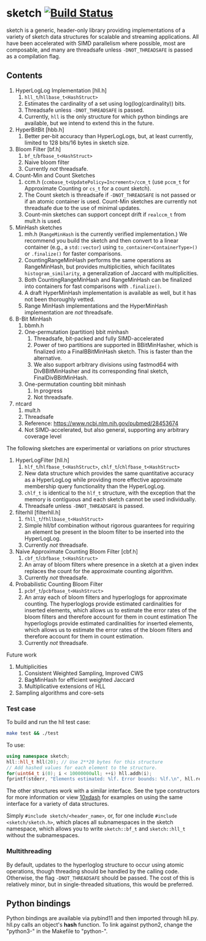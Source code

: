 # sketch [![Build Status](https://travis-ci.com/dnbaker/sketch.svg?branch=master)](https://travis-ci.com/dnbaker/sketch)
sketch is a generic, header-only library providing implementations of a variety of sketch data structures for scalable and streaming applications.
All have been accelerated with SIMD parallelism where possible, most are composable, and many are threadsafe unless `-DNOT_THREADSAFE` is passed as a compilation flag.

## Contents
1. HyperLogLog Implementation [hll.h]
    1. `hll_t`/`hllbase_t<HashStruct>`
    2. Estimates the cardinality of a set using log(log(cardinality)) bits.
    3. Threadsafe unless `-DNOT_THREADSAFE` is passed.
    4. Currently, `hll` is the only structure for which python bindings are available, but we intend to extend this in the future.
2. HyperBitBit [hbb.h]
    1. Better per-bit accuracy than HyperLogLogs, but, at least currently, limited to 128 bits/16 bytes in sketch size.
3. Bloom Filter [bf.h]
    1. `bf_t`/`bfbase_t<HashStruct>`
    2. Naive bloom filter
    3. Currently *not* threadsafe.
4. Count-Min and Count Sketches
    1. ccm.h (`ccmbase_t<UpdatePolicy=Increment>/ccm_t`  (use `pccm_t` for Approximate Counting or `cs_t` for a count sketch).
    2. The Count sketch is threadsafe if `-DNOT_THREADSAFE` is not passed or if an atomic container is used. Count-Min sketches are currently not threadsafe due to the use of minimal updates.
    3. Count-min sketches can support concept drift if `realccm_t` from mult.h is used.
5. MinHash sketches
    1. mh.h (`RangeMinHash` is the currently verified implementation.) We recommend you build the sketch and then convert to a linear container (e.g., a `std::vector`) using `to_container<ContainerType>()` or `.finalize()` for faster comparisons.
    2. CountingRangeMinHash performs the same operations as RangeMinHash, but provides multiplicities, which facilitates `histogram_similarity`, a generalization of Jaccard with multiplicities.
    3. Both CountingRangeMinHash and RangeMinHash can be finalized into containers for fast comparisons with `.finalize()`.
    3. A draft HyperMinHash implementation is available as well, but it has not been thoroughly vetted.
    4. Range MinHash implementations and the HyperMinHash implementation are *not* threadsafe.
6. B-Bit MinHash
    1. bbmh.h
    2. One-permutation (partition) bbit minhash
        1. Threadsafe, bit-packed and fully SIMD-accelerated
        2. Power of two partitions are supported in BBitMinHasher, which is finalized into a FinalBBitMinHash sketch. This is faster than the alternative.
        3. We also support arbitrary divisions using fastmod64 with DivBBitMinHasher and its corresponding final sketch, FinalDivBBitMinHash.
    3. One-permutation counting bbit minhash
        1. In progress
        2. Not threadsafe.
7. ntcard
    1. mult.h
    2. Threadsafe
    3. Reference: https://www.ncbi.nlm.nih.gov/pubmed/28453674
    4. Not SIMD-accelerated, but also general, supporting any arbitrary coverage level

The following sketches are experimental or variations on prior structures
1. HyperLogFilter [hll.h]
    1. `hlf_t`/`hlfbase_t<HashStruct>`, `chlf_t`/`chlfbase_t<HashStruct>`
    2. New data structure which provides the same quantitative accuracy as a HyperLogLog while providing more effective approximate membership query functionality than the HyperLogLog.
    2. `chlf_t` is identical to the `hlf_t` structure, with the exception that the memory is contiguous and each sketch cannot be used individually.
    3. Threadsafe unless `-DNOT_THREADSAFE` is passed.
2. filterhll [filterhll.h]
    1. `fhll_t`/`fhllbase_t<HashStruct>`
    2. Simple hll/bf combination without rigorous guarantees for requiring an element be present in the bloom filter to be inserted into the HyperLogLog.
    3. Currently *not* threadsafe.
3. Naive Approximate Counting Bloom Filter [cbf.h]
    1. `cbf_t`/`cbfbase_t<HashStruct>`
    2. An array of bloom filters where presence in a sketch at a given index replaces the count for the approximate counting algorithm.
    3. Currently *not* threadsafe.
7. Probabilistic Counting Bloom Filter
    1. `pcbf_t`/`pcbfbase_t<HashStruct>`
    2. An array each of bloom filters and hyperloglogs for approximate counting. The hyperloglogs provide estimated cardinalities for inserted elements, which allows us to estimate the error rates of the bloom filters and therefore account for them in count estimation The hyperloglogs provide estimated cardinalities for inserted elements, which allows us to estimate the error rates of the bloom filters and therefore account for them in count estimation.
    3. Currently *not* threadsafe.

Future work
1. Multiplicities
    1. Consistent Weighted Sampling, Improved CWS
    2. BagMinHash for efficient weighted Jaccard
    3. Multiplicative extensions of HLL
2. Sampling algorithms and core-sets

### Test case
To build and run the hll test case:

```bash
make test && ./test
```

To use:

```c++
using namespace sketch;
hll::hll_t hll(20); // Use 2**20 bytes for this structure
// Add hashed values for each element to the structure.
for(uint64_t i(0); i < 10000000ull; ++i) hll.addh(i);
fprintf(stderr, "Elements estimated: %lf. Error bounds: %lf.\n", hll.report(), hll.est_err());
```

The other structures work with a similar interface. See the type constructors for more information or view [10xdash](https://github.com/dnbaker/10xdash) for examples on using the
same interface for a variety of data structures.

Simply `#include sketch/<header_name>`, or, for one include `#include <sketch/sketch.h>`, which places all subnamespaces in the sketch namespace,
which allows you to write `sketch::bf_t` and `sketch::hll_t` without the subnamespaces.

### Multithreading
By default, updates to the hyperloglog structure to occur using atomic operations, though threading should be handled by the calling code. Otherwise, the flag `-DNOT_THREADSAFE` should be passed. The cost of this is relatively minor, but in single-threaded situations, this would be preferred.

## Python bindings
Python bindings are available via pybind11 and then imported through hll.py. hll.py calls an object's __hash__ function. To link against python2, change the "python3-" in the Makefile to "python-".
